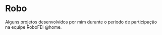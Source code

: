 # Robo

Alguns projetos desenvolvidos por mim durante o periodo de participação na equipe RoboFEI @home.
